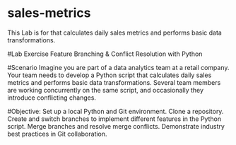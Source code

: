 # sales-metrics
This Lab is for that calculates daily sales metrics and performs basic data transformations.

#Lab Exercise
Feature Branching & Conflict Resolution with Python

#Scenario
Imagine you are part of a data analytics team at a retail company. Your team needs to develop a Python script that calculates daily sales metrics and performs basic data transformations. Several team members are working concurrently on the same script, and occasionally they introduce conflicting changes.

#Objective:
Set up a local Python and Git environment.
Clone a repository.
Create and switch branches to implement different features in the Python script.
Merge branches and resolve merge conflicts.
Demonstrate industry best practices in Git collaboration.